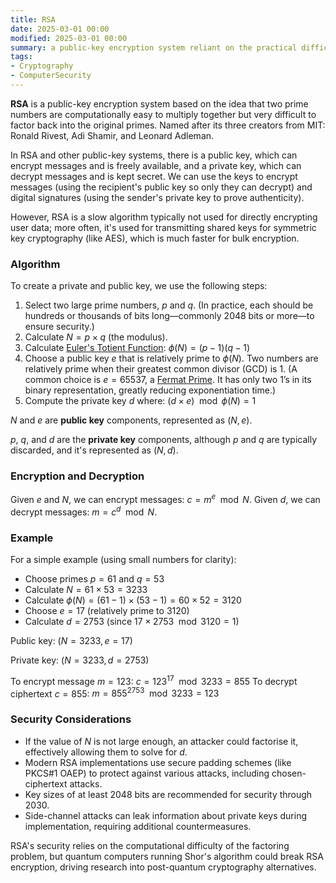 ```yaml
---
title: RSA
date: 2025-03-01 00:00
modified: 2025-03-01 00:00
summary: a public-key encryption system reliant on the practical difficulty of factorising large numbers
tags:
- Cryptography  
- ComputerSecurity  
---
```


**RSA** is a public-key encryption system based on the idea that two prime numbers are computationally easy to multiply together but very difficult to factor back into the original primes. Named after its three creators from MIT: Ronald Rivest, Adi Shamir, and Leonard Adleman.

In RSA and other public-key systems, there is a public key, which can encrypt messages and is freely available, and a private key, which can decrypt messages and is kept secret. We can use the keys to encrypt messages (using the recipient's public key so only they can decrypt) and digital signatures (using the sender's private key to prove authenticity).

However, RSA is a slow algorithm typically not used for directly encrypting user data; more often, it's used for transmitting shared keys for symmetric key cryptography (like AES), which is much faster for bulk encryption.

### Algorithm

To create a private and public key, we use the following steps:

1. Select two large prime numbers, $p$ and $q$. (In practice, each should be hundreds or thousands of bits long—commonly 2048 bits or more—to ensure security.)
2. Calculate $N = p \times q$ (the modulus).
3. Calculate [Euler's Totient Function](eulers-totient-function.md): $\phi(N) = (p-1)(q-1)$
4. Choose a public key $e$ that is relatively prime to $\phi(N)$. Two numbers are relatively prime when their greatest common divisor (GCD) is 1. (A common choice is $e = 65537$, a [Fermat Prime](fermat-prime.md). It has only two 1’s in its binary representation, greatly reducing exponentiation time.)
5. Compute the private key $d$ where:
   $(d \times e) \mod \phi(N) = 1$

$N$ and $e$ are **public key** components, represented as $(N, e)$.

$p$, $q$, and $d$ are the **private key** components, although $p$ and $q$ are typically discarded, and it's represented as $(N, d)$.

### Encryption and Decryption

Given $e$ and $N$, we can encrypt messages: $c = m^e \mod N$.
Given $d$, we can decrypt messages: $m = c^d \mod N$.

### Example

For a simple example (using small numbers for clarity):

* Choose primes $p = 61$ and $q = 53$
* Calculate $N = 61 \times 53 = 3233$
* Calculate $\phi(N) = (61-1) \times (53-1) = 60 \times 52 = 3120$
* Choose $e = 17$ (relatively prime to 3120)
* Calculate $d = 2753$ (since $17 \times 2753 \mod 3120 = 1$)

Public key: $(N=3233, e=17)$

Private key: $(N=3233, d=2753)$

To encrypt message $m = 123$: $c = 123^{17} \mod 3233 = 855$
To decrypt ciphertext $c = 855$: $m = 855^{2753} \mod 3233 = 123$

### Security Considerations

* If the value of $N$ is not large enough, an attacker could factorise it, effectively allowing them to solve for $d$.
* Modern RSA implementations use secure padding schemes (like PKCS\#1 OAEP) to protect against various attacks, including chosen-ciphertext attacks.
* Key sizes of at least 2048 bits are recommended for security through 2030.
* Side-channel attacks can leak information about private keys during implementation, requiring additional countermeasures.

RSA's security relies on the computational difficulty of the factoring problem, but quantum computers running Shor's algorithm could break RSA encryption, driving research into post-quantum cryptography alternatives.